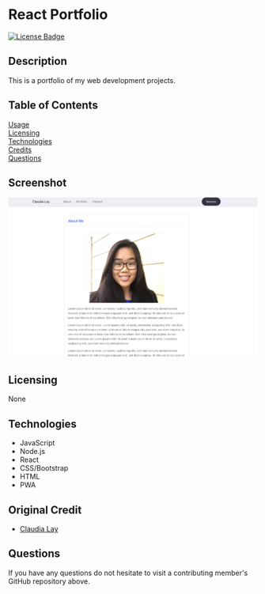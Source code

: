 # React Portfolio
[![License Badge](https://img.shields.io/badge/license-None-red)](#)

## Description  
This is a portfolio of my web development projects.

## Table of Contents
[Usage](#Usage)  
[Licensing](#Licensing)    
[Technologies](#Technologies)  
[Credits](#Credits)  
[Questions](#Questions)

## Screenshot
![Portfolio Screenshot](/public/assets/img/portfolio-screenshot.png)

## Licensing  
None  

## Technologies 
  - JavaScript
  - Node.js
  - React
  - CSS/Bootstrap
  - HTML
  - PWA

## Original Credit
  - [Claudia Lay](https://github.com/layc41) 

## Questions  
If you have any questions do not hesitate to visit a contributing member's GitHub repository above.